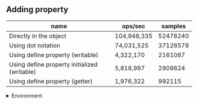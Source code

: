 ## Adding property

|name|ops/sec|samples|
|-|-|-|
|Directly in the object|104,948,335|52478240|
|Using dot notation|74,031,525|37126578|
|Using define property (writable)|4,322,170|2161087|
|Using define property initialized (writable)|5,818,997|2909624|
|Using define property (getter)|1,976,322|992115|


<details>
<summary>Environment</summary>

* __Machine:__ linux x64 | 4 vCPUs | 7.6GB Mem
* __Run:__ Fri Mar 28 2025 18:56:08 GMT+0000 (Coordinated Universal Time)
* __Node:__ `v20.19.0`
</details>

<!--
{"environment":{"platform":"linux","arch":"x64","cpus":4,"totalMemory":7.5978851318359375},"benchmarks":[{"name":"Directly in the object","opsSec":104948335.79924531,"samples":52478240},{"name":"Using dot notation","opsSec":74031525.89610516,"samples":37126578},{"name":"Using define property (writable)","opsSec":4322170.62870691,"samples":2161087},{"name":"Using define property initialized (writable)","opsSec":5818997.95765776,"samples":2909624},{"name":"Using define property (getter)","opsSec":1976322.3941734603,"samples":992115}]}-->
